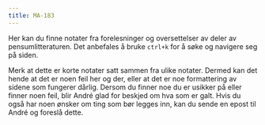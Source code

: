 ```yaml
---
title: MA-183
---
```

Her kan du finne notater fra forelesninger og oversettelser av deler av pensumlitteraturen. Det anbefales å bruke `ctrl+k` for å søke og navigere seg på siden.

Merk at dette er korte notater satt sammen fra ulike notater. Dermed kan det hende at det er noen feil her og der, eller at det er noe formattering av sidene som fungerer dårlig. Dersom du finner noe du er usikker på eller finner noen feil, blir André glad for beskjed om hva som er galt. Hvis du også har noen ønsker om ting som bør legges inn, kan du sende en epost til André og foreslå dette.